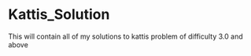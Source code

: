 # Kattis_Solution
This will contain all of my solutions to kattis problem of difficulty 3.0 and above
